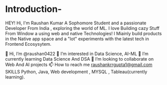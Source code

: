 # Introduction-
HEY! Hi, I'm Raushan Kumar A Sophomore Student and a passionate Developer From India , exploring the world of ML. I love Building cazy Stuff From Window a using web and native Technologies! I Miainly build products in the Native app space and a "lot" experiments with the latest tech in Frontend Ecosysytem.

👋 Hi, I’m @raushan0422
👀 I’m interested in Data Science, AI-ML
🌱 I’m currently learning Data Science And DSA
💞️ I’m looking to collaborate on Web And AI projects
📫 How to reach me raushankrrgupta1@gmail.com
SKILLS Python, Java, Web development , MYSQL , Tableau(currently learning).
